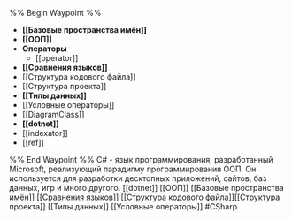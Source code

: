 %% Begin Waypoint %%
- **[[Базовые пространства имён]]**
- **[[ООП]]**
- **Операторы**
	- [[operator]]
- **[[Сравнения языков]]**
- [[Структура кодового файла]]
- [[Структура проекта]]
- **[[Типы данных]]**
- [[Условные операторы]]
- [[DiagramClass]]
- **[[dotnet]]**
- [[indexator]]
- [[ref]]

%% End Waypoint %%
С# - язык программирования, разработанный Microsoft, реализующий парадигму программирования ООП. Он используется для разработки десктопных приложений, сайтов, баз данных, игр и много другого.
[[dotnet]] [[ООП]] [[Базовые пространства имён]] [[Сравнения языков]] [[Структура кодового файла]][[Структура проекта]] [[Типы данных]] [[Условные операторы]]
#CSharp
